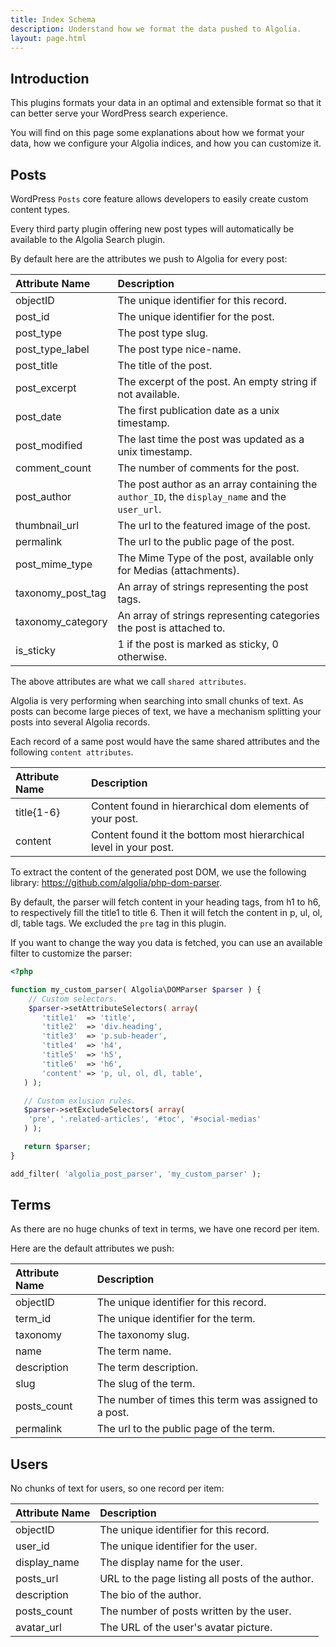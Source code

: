 ```yaml
---
title: Index Schema
description: Understand how we format the data pushed to Algolia.
layout: page.html
---
```


## Introduction

This plugins formats your data in an optimal and extensible format so that it can better serve your WordPress search experience.

You will find on this page some explanations about how we format your data, how we configure your Algolia indices, and how you can customize it.


## Posts

WordPress `Posts` core feature allows developers to easily create custom content types.

Every third party plugin offering new post types will automatically be available to the Algolia Search plugin.

By default here are the attributes we push to Algolia for every post:

| Attribute Name    | Description                                                                                    |
|:------------------|:-----------------------------------------------------------------------------------------------|
| objectID          | The unique identifier for this record.                                                         |
| post_id           | The unique identifier for the post.                                                            |
| post_type         | The post type slug.                                                                            |
| post_type_label   | The post type nice-name.                                                                       |
| post_title        | The title of the post.                                                                         |
| post_excerpt      | The excerpt of the post. An empty string if not available.                                     |
| post_date         | The first publication date as a unix timestamp.                                                |
| post_modified     | The last time the post was updated as a unix timestamp.                                        |
| comment_count     | The number of comments for the post.                                                           |
| post_author       | The post author as an array containing the `author_ID`, the `display_name` and the `user_url`. |
| thumbnail_url     | The url to the featured image of the post.                                                     |
| permalink         | The url to the public page of the post.                                                        |
| post_mime_type    | The Mime Type of the post, available only for Medias (attachments).                            |
| taxonomy_post_tag | An array of strings representing the post tags.                                                |
| taxonomy_category | An array of strings representing categories the post is attached to.                           |
| is_sticky         | 1 if the post is marked as sticky, 0 otherwise.                                                |

The above attributes are what we call `shared attributes`.

Algolia is very performing when searching into small chunks of text. As posts can become large pieces of text, we have a mechanism splitting your posts into several Algolia records.

Each record of a same post would have the same shared attributes and the following `content attributes`.

| Attribute Name | Description                                                       |
|:---------------|:------------------------------------------------------------------|
| title{1-6}     | Content found in hierarchical dom elements of your post.          |
| content        | Content found it the bottom most hierarchical level in your post. |

To extract the content of the generated post DOM, we use the following library: https://github.com/algolia/php-dom-parser.

By default, the parser will fetch content in your heading tags, from h1 to h6, to respectively fill the title1 to title 6.
Then it will fetch the content in p, ul, ol, dl, table tags. We excluded the `pre` tag in this plugin.

If you want to change the way you data is fetched, you can use an available filter to customize the parser:

```php
<?php

function my_custom_parser( Algolia\DOMParser $parser ) {
	// Custom selectors.
	$parser->setAttributeSelectors( array(
       'title1'  => 'title',
       'title2'  => 'div.heading',
       'title3'  => 'p.sub-header',
       'title4'  => 'h4',
       'title5'  => 'h5',
       'title6'  => 'h6',
       'content' => 'p, ul, ol, dl, table',
   ) );

   // Custom exlusion rules.
   $parser->setExcludeSelectors( array(
	'pre', '.related-articles', '#toc', '#social-medias'
   ) );

   return $parser;
}

add_filter( 'algolia_post_parser', 'my_custom_parser' );

```

## Terms

As there are no huge chunks of text in terms, we have one record per item.

Here are the default attributes we push:

| Attribute Name | Description                                           |
|:---------------|:------------------------------------------------------|
| objectID       | The unique identifier for this record.                |
| term_id        | The unique identifier for the term.                   |
| taxonomy       | The taxonomy slug.                                    |
| name           | The term name.                                        |
| description    | The term description.                                 |
| slug           | The slug of the term.                                 |
| posts_count    | The number of times this term was assigned to a post. |
| permalink      | The url to the public page of the term.               |

## Users

No chunks of text for users, so one record per item:

| Attribute Name | Description                                      |
|:---------------|:-------------------------------------------------|
| objectID       | The unique identifier for this record.           |
| user_id        | The unique identifier for the user.              |
| display_name   | The display name for the user.                   |
| posts_url      | URL to the page listing all posts of the author. |
| description    | The bio of the author.                           |
| posts_count    | The number of posts written by the user.         |
| avatar_url     | The URL of the user's avatar picture.            |
